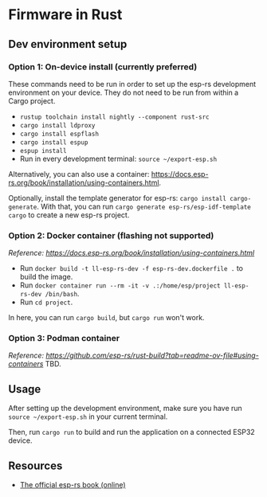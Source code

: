 # Firmware in Rust
## Dev environment setup
### Option 1: On-device install (currently preferred)
These commands need to be run in order to set up the esp-rs development environment on your device. They do not need to be run from within a Cargo project.

- `rustup toolchain install nightly --component rust-src`
- `cargo install ldproxy`
- `cargo install espflash`
- `cargo install espup`
- `espup install`
- Run in every development terminal: `source ~/export-esp.sh`

Alternatively, you can also use a container: https://docs.esp-rs.org/book/installation/using-containers.html.

Optionally, install the template generator for esp-rs: `cargo install cargo-generate`. With that, you can run `cargo generate esp-rs/esp-idf-template cargo` to create a new esp-rs project.

### Option 2: Docker container (flashing not supported)
_Reference: https://docs.esp-rs.org/book/installation/using-containers.html_
- Run `docker build -t ll-esp-rs-dev -f esp-rs-dev.dockerfile .` to build the image.
- Run `docker container run --rm -it -v .:/home/esp/project ll-esp-rs-dev /bin/bash`.
- Run `cd project`.

In here, you can run `cargo build`, but `cargo run` won't work.

### Option 3: Podman container
_Reference: https://github.com/esp-rs/rust-build?tab=readme-ov-file#using-containers_
TBD.

## Usage
After setting up the development environment, make sure you have run `source ~/export-esp.sh` in your current terminal.

Then, run `cargo run` to build and run the application on a connected ESP32 device.

## Resources
- [The official esp-rs book (online)](https://docs.esp-rs.org/book/)